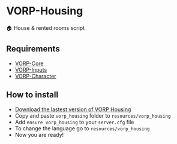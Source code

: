 # VORP-Housing
🏠 House & rented rooms script

## Requirements
- [VORP-Core](https://github.com/VORPCORE/VORP-Core/releases)
- [VORP-Inputs](https://github.com/VORPCORE/VORP-Inputs/releases)
- [VORP-Character](https://github.com/VORPCORE/VORP-Character/releases)

## How to install
* [Download the lastest version of VORP Housing](https://github.com/VORPCORE/VORP-Housing/releases)
* Copy and paste ```vorp_housing``` folder to ```resources/vorp_housing```
* Add ```ensure vorp_housing``` to your ```server.cfg``` file
* To change the language go to ```resources/vorp_housing```
* Now you are ready!
